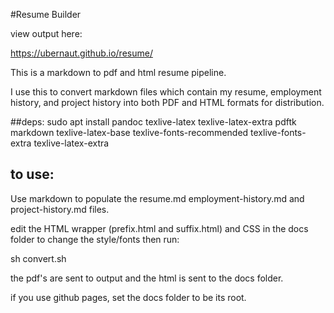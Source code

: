 #Resume Builder

view output here:

https://ubernaut.github.io/resume/

This is a markdown to pdf and html resume pipeline.

I use this to convert markdown files which contain my resume, employment history, and project history into both PDF and HTML formats for distribution.

##deps:
sudo apt install pandoc texlive-latex texlive-latex-extra pdftk markdown texlive-latex-base texlive-fonts-recommended texlive-fonts-extra texlive-latex-extra

## to use:

Use markdown to populate the resume.md employment-history.md and project-history.md files.

edit the HTML wrapper (prefix.html and suffix.html) and CSS in the docs folder to change the style/fonts
then run:

sh convert.sh

the pdf's are sent to output and the html is sent to the docs folder.

if you use github pages, set the docs folder to be its root.
